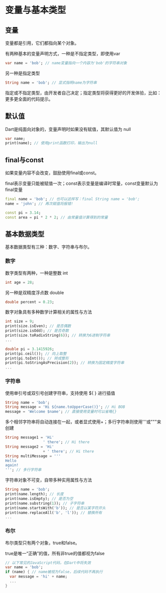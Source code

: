 # 变量与基本类型

## 变量

变量都是引用，它们都指向某个对象。

有两种基本的变量声明方式，一种是不指定类型，即使用var

```dart
var name = 'bob'; // name变量指向一个内容为'bob'的字符串对象
```

另一种是指定类型

```dart
String name = 'bob'; // 显式指明name为字符串
```

指定或不指定类型，由开发者自己决定；指定类型将获得更好的开发体验，比如：更多更全面的代码提示。

## 默认值

Dart是纯面向对象的，变量声明时如果没有赋值，其默认值为 null

```dart
var name;
print(name); // 使用print函数打印，输出为null
```

## final与const

如果变量内容不会改变，鼓励使用final或const。

final表示变量只能被赋值一次；const表示变量是编译时常量，const变量默认为final变量

```dart
final name = 'bob'; // 也可以这样写：final String name = 'bob';
name = 'john'; // 再次赋值将报错!

const pi = 3.14;
const area = pi * 2 * 2; // 由常量值计算得到的常量
```

## 基本数据类型

基本数据类型有三种：数字、字符串与布尔。

### 数字

数字类型有两种，一种是整数 int

```dart
int age = 28;
```

另一种是双精度浮点数 double

```dart
double percent = 0.23;
```

数字对象具有多种数学计算相关的属性与方法

```dart
int size = 9;
print(size.isEven); // 是否偶数
print(size.isOdd); // 是否奇数
print(size.toRadixString(6)); // 转换为6进制字符串
...

double pi = 3.1415926;
print(pi.ceil()); // 向上取整
print(pi.toInt()); // 转成整形
print(pi.toStringAsPrecision(2)); // 转换为固定精度字符串
...
```

### 字符串

使用单引号或双引号创建字符串，支持使用 ${ } 进行插值

```dart
String name = 'bob';
String message = 'Hi ${name.toUpperCase()}'; // Hi BOB
message = 'Welcome $name'; // 直接使用变量时可以省略{}
```

多个相邻字符串将自动连接在一起，或者显式使用+；多行字符串则使用'''或"""来创建

```dart
String message1 = 'Hi'
                 ' there'; // Hi there
String message2 = 'Hi'
                 + ' there'; // Hi there
String multiMessage = '''
Hello
again!
'''; // 多行字符串
```

字符串对象不可变，自带多种实用属性与方法

```dart
String name = 'bob';
print(name.length); // 长度
print(name.isEmpty); // 是否为空
print(name.substring(1)); // 子字符串
print(name.startsWith('b')); // 是否以某字符开头
print(name.replaceAll('b', 'l')); // 替换所有
...
```

### 布尔

布尔类型只有两个对象，true和false。

true是唯一“正确”的值，所有非true的值都视为false

```dart
// 以下常见的JavaScript代码，在Dart中将失效
var name = 'bob';
if (name) { // name被视为false，后续代码不再执行
  var message = 'hi' + name;
  ...
}
```




